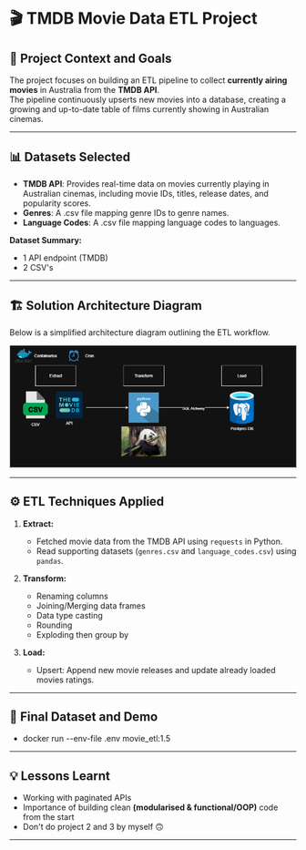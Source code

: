 # 🎬 TMDB Movie Data ETL Project

## 📘 Project Context and Goals
The project focuses on building an ETL pipeline to collect **currently airing movies** in Australia from the **TMDB API**.  
The pipeline continuously upserts new movies into a database, creating a growing and up-to-date table of films currently showing in Australian cinemas.

---

## 📊 Datasets Selected
- **TMDB API**: Provides real-time data on movies currently playing in Australian cinemas, including movie IDs, titles, release dates, and popularity scores.  
- **Genres**: A .csv file mapping genre IDs to genre names.  
- **Language Codes**: A .csv file mapping language codes to languages. 

**Dataset Summary:**  
- 1 API endpoint (TMDB)  
- 2 CSV's

---

## 🏗️ Solution Architecture Diagram
Below is a simplified architecture diagram outlining the ETL workflow.   

![Solution Architecture](images/Solution%20Architecture.drawio.png)

---

## ⚙️ ETL Techniques Applied
1. **Extract:**  
   - Fetched movie data from the TMDB API using `requests` in Python.  
   - Read supporting datasets (`genres.csv` and `language_codes.csv`) using `pandas`.  

2. **Transform:**  
   - Renaming columns
   - Joining/Merging data frames
   - Data type casting
   - Rounding
   - Exploding then group by

3. **Load:**  
   - Upsert: Append new movie releases and update already loaded movies ratings.  
   
---

## 📁 Final Dataset and Demo
   - docker run --env-file .env movie_etl:1.5

---

## 💡 Lessons Learnt
- Working with paginated APIs
- Importance of building clean **(modularised & functional/OOP)** code from the start 
- Don't do project 2 and 3 by myself 🙃

---
